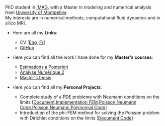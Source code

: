 PhD student in [IMAG](https://imag.umontpellier.fr/), with a Master in modeling and numerical analysis from [University of Montpellier](https://www.umontpellier.fr/). \
My interests are in numerical methods, computational fluid dynamics and in silico MRI. 

- Here are all my **Links**: 
  - CV [[Eng](https://DelfinCalles.github.io/documents/CV(eng).pdf), [Fr](https://DelfinCalles.github.io/documents/CV(fr).pdf)]
  - [GitHub](https://github.com/DelfinCalles)

- Here you can find all the work I have done for my **Master's courses**:
  - [Estimations a Posteriori](https://DelfinCalles.github.io/EaP)
  - [Analyse Numérique 2](https://DelfinCalles.github.io/AN_2)
  - [Master's thesis](https://DelfinCalles.github.io/Projects/Master's%20thesis/Rapport.pdf)

 - Here you can find all my **Personal Projects**:
     - Complete study of a PDE probleme with Neumann conditions on the limits [[Document](https://DelfinCalles.github.io/Projects/Complete_PDE_Study/Complete_study_PDE.pdf),[Implementation FEM](https://DelfinCalles.github.io/Projects/Complete_PDE_Study/Implementation_MEF.ipynb),[Poisson Neumann Code](https://DelfinCalles.github.io/Projects/Complete_PDE_Study/Poisson_Neumann.py),[Poisson Neumann Polynomial Code](https://DelfinCalles.github.io/Projects/Complete_PDE_Study/Poisson_Neumann_Polynômes.py)]
     - Introduction of the phi-FEM method for solving the Poisson problem with Dirichlet conditions on the limits [[Document](https://DelfinCalles.github.io/Projects/Phi-FEM_Method/PhiFEM_Method.pdf),[Code](https://DelfinCalles.github.io/Projects/Phi-FEM_Method/phiFEM_Poisson_Dirichlet2D.py)]
